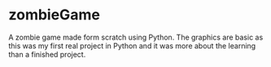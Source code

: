 # zombieGame
A zombie game made form scratch using Python.
The graphics are basic as this was my first real project in Python and it was more about the learning than a finished project.
